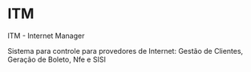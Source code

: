 # ITM
ITM - Internet Manager

Sistema para controle para provedores de Internet: Gestão de Clientes, Geração de Boleto, Nfe e SISI
